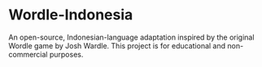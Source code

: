 # Wordle-Indonesia
An open-source, Indonesian-language adaptation inspired by the original Wordle game by Josh Wardle. This project is for educational and non-commercial purposes.
